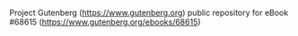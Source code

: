 Project Gutenberg (https://www.gutenberg.org) public repository for
eBook #68615 (https://www.gutenberg.org/ebooks/68615)
